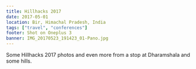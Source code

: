 ```yaml
---
title: Hillhacks 2017
date: 2017-05-01
location: Bir, Himachal Pradesh, India
tags: ["travel", "conferences"]
footer: Shot on Oneplus 3
banner: IMG_20170523_191423_01-Pano.jpg
---
```

Some Hillhacks 2017 photos and even more from a stop at Dharamshala and some hills.

<!--more-->